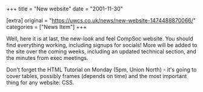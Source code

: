 +++
title = "New website"
date = "2001-11-30"

[extra]
original = "https://uwcs.co.uk/news/new-website-1474488870066/"    
categories = ["News Item"]
+++

Well, here it is at last, the new-look and feel CompSoc website. You should find everything working, including signups for socials\! More will be added to the site over the coming weeks, including an updated technical section, and the minutes from exec meetings.

Don't forget the HTML Tutorial on Monday (5pm, Union North) - it's going to cover tables, possibly frames (depends on time) and the most important thing for any website: CSS.

